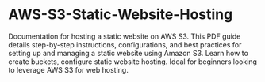 # AWS-S3-Static-Website-Hosting
Documentation for hosting a static website on AWS S3. This PDF guide details step-by-step instructions, configurations, and best practices for setting up and managing a static website using Amazon S3. Learn how to create buckets, configure static website hosting. Ideal for beginners looking to leverage AWS S3 for web hosting.
